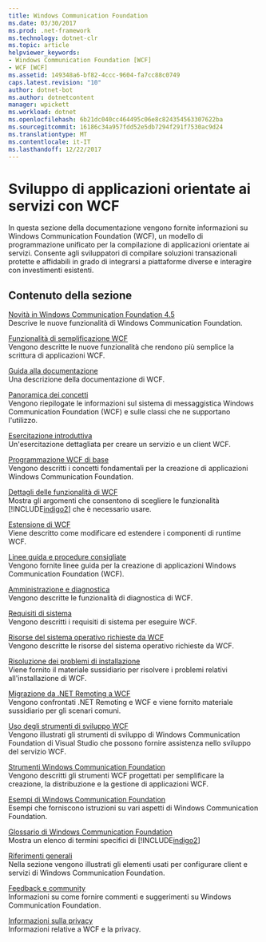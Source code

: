 ```yaml
---
title: Windows Communication Foundation
ms.date: 03/30/2017
ms.prod: .net-framework
ms.technology: dotnet-clr
ms.topic: article
helpviewer_keywords:
- Windows Communication Foundation [WCF]
- WCF [WCF]
ms.assetid: 149348a6-bf82-4ccc-9604-fa7cc88c0749
caps.latest.revision: "10"
author: dotnet-bot
ms.author: dotnetcontent
manager: wpickett
ms.workload: dotnet
ms.openlocfilehash: 6b21dc040cc464495c06e8c824354563307622ba
ms.sourcegitcommit: 16186c34a957fdd52e5db7294f291f7530ac9d24
ms.translationtype: MT
ms.contentlocale: it-IT
ms.lasthandoff: 12/22/2017
---
```

# <a name="developing-service-oriented-applications-with-wcf"></a>Sviluppo di applicazioni orientate ai servizi con WCF
In questa sezione della documentazione vengono fornite informazioni su Windows Communication Foundation (WCF), un modello di programmazione unificato per la compilazione di applicazioni orientate ai servizi. Consente agli sviluppatori di compilare soluzioni transazionali protette e affidabili in grado di integrarsi a piattaforme diverse e interagire con investimenti esistenti.
 
## <a name="in-this-section"></a>Contenuto della sezione  
 [Novità in Windows Communication Foundation 4.5](../../../docs/framework/wcf/whats-new.md)  
 Descrive le nuove funzionalità di Windows Communication Foundation.  
  
 [Funzionalità di semplificazione WCF](../../../docs/framework/wcf/wcf-simplification-features.md)  
 Vengono descritte le nuove funzionalità che rendono più semplice la scrittura di applicazioni WCF.  
  
 [Guida alla documentazione](../../../docs/framework/wcf/guide-to-the-documentation.md)  
 Una descrizione della documentazione di WCF.  
  
 [Panoramica dei concetti](../../../docs/framework/wcf/conceptual-overview.md)  
 Vengono riepilogate le informazioni sul sistema di messaggistica Windows Communication Foundation (WCF) e sulle classi che ne supportano l'utilizzo.  
  
 [Esercitazione introduttiva](../../../docs/framework/wcf/getting-started-tutorial.md)  
 Un'esercitazione dettagliata per creare un servizio e un client WCF.  
  
 [Programmazione WCF di base](../../../docs/framework/wcf/basic-wcf-programming.md)  
 Vengono descritti i concetti fondamentali per la creazione di applicazioni Windows Communication Foundation.  
  
 [Dettagli delle funzionalità di WCF](../../../docs/framework/wcf/feature-details/index.md)  
 Mostra gli argomenti che consentono di scegliere le funzionalità [!INCLUDE[indigo2](../../../includes/indigo2-md.md)] che è necessario usare.  
  
 [Estensione di WCF](../../../docs/framework/wcf/extending/extending-wcf.md)  
 Viene descritto come modificare ed estendere i componenti di runtime WCF.  
  
 [Linee guida e procedure consigliate](../../../docs/framework/wcf/guidelines-and-best-practices.md)  
 Vengono fornite linee guida per la creazione di applicazioni Windows Communication Foundation (WCF).  
  
 [Amministrazione e diagnostica](../../../docs/framework/wcf/diagnostics/index.md)  
 Vengono descritte le funzionalità di diagnostica di WCF.  
  
 [Requisiti di sistema](../../../docs/framework/wcf/wcf-system-requirements.md)  
 Vengono descritti i requisiti di sistema per eseguire WCF.  
  
 [Risorse del sistema operativo richieste da WCF](../../../docs/framework/wcf/operating-system-resources-required-by-wcf.md)  
 Vengono descritte le risorse del sistema operativo richieste da WCF.  
  
 [Risoluzione dei problemi di installazione](../../../docs/framework/wcf/troubleshooting-setup-issues.md)  
 Viene fornito il materiale sussidiario per risolvere i problemi relativi all'installazione di WCF.  
  
 [Migrazione da .NET Remoting a WCF](../../../docs/framework/wcf/migrating-from-net-remoting-to-wcf.md)  
 Vengono confrontati .NET Remoting e WCF e viene fornito materiale sussidiario per gli scenari comuni.  
  
 [Uso degli strumenti di sviluppo WCF](../../../docs/framework/wcf/using-the-wcf-development-tools.md)  
 Vengono illustrati gli strumenti di sviluppo di Windows Communication Foundation di Visual Studio che possono fornire assistenza nello sviluppo del servizio WCF.  
  
 [Strumenti Windows Communication Foundation](../../../docs/framework/wcf/tools.md)  
 Vengono descritti gli strumenti WCF progettati per semplificare la creazione, la distribuzione e la gestione di applicazioni WCF.  
  
 [Esempi di Windows Communication Foundation](../../../docs/framework/wcf/samples/index.md)  
 Esempi che forniscono istruzioni su vari aspetti di Windows Communication Foundation.  
  
 [Glossario di Windows Communication Foundation](../../../docs/framework/wcf/glossary.md)  
 Mostra un elenco di termini specifici di [!INCLUDE[indigo2](../../../includes/indigo2-md.md)]  
  
 [Riferimenti generali](../../../docs/framework/wcf/general-reference.md)  
 Nella sezione vengono illustrati gli elementi usati per configurare client e servizi di Windows Communication Foundation.  
  
 [Feedback e community](../../../docs/framework/wcf/feedback-and-community.md)  
 Informazioni su come fornire commenti e suggerimenti su Windows Communication Foundation.  
  
 [Informazioni sulla privacy](../../../docs/framework/wcf/privacy-information.md)  
 Informazioni relative a WCF e la privacy.  
